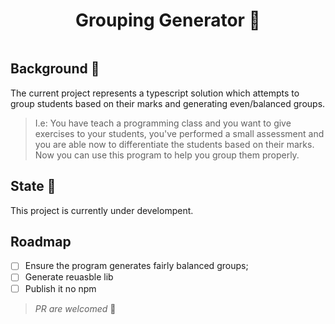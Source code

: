 <div align="center" style="display:flex;flex-direction:column;">
    <h1>
       Grouping Generator 👥
    </h1>
</div>

## Background 📜

The current project represents a typescript solution which attempts to group students based on their marks and generating even/balanced groups.

> I.e: You have teach a programming class and you want to give exercises to your students, you've performed a small assessment and you are able now to differentiate the students based on their marks. Now you can use this program to help you group them properly. 

## State 📶

This project is currently under develompent.


## Roadmap

- [ ] Ensure the program generates fairly balanced groups; 
- [ ] Generate reuasble lib
- [ ] Publish it no npm 

> *PR are welcomed* 🚀


